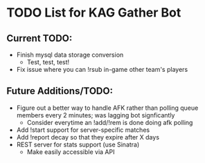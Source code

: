 # TODO List for KAG Gather Bot

## Current TODO:

- Finish mysql data storage conversion
    - Test, test, test!
- Fix issue where you can !rsub in-game other team's players

## Future Additions/TODO:

- Figure out a better way to handle AFK rather than polling queue members every 2 minutes; was lagging bot signficantly
    - Consider everytime an !add/!rem is done doing afk polling
- Add !start support for server-specific matches
- Add !report decay so that they expire after X days
- REST server for stats support (use Sinatra)
    - Make easily accessible via API
